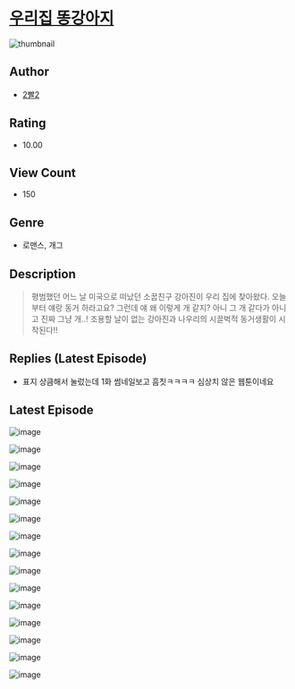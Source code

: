 # [우리집 똥강아지](https://comic.naver.com/challenge/list?titleId=810906)
![thumbnail](https://image-comic.pstatic.net/user_contents_data/challenge_comic/2023/05/25/upload_3991709027810882358_480x623.jpeg)

## Author
- [2빨2](https://comic.naver.com/artistTitle?id=367118)

## Rating
- 10.00

## View Count
- 150

## Genre
- 로맨스, 개그

## Description
> 평범했던 어느 날 미국으로 떠났던 소꿉친구 강아진이 우리 집에 찾아왔다. 오늘부터 얘랑 동거 하라고요? 그런데 얘 왜 이렇게 개 같지? 아니 그 개 같다가 아니고 진짜 그냥 개..! 조용할 날이 없는 강아진과 나우리의 시끌벅적 동거생활이 시작된다!!

## Replies (Latest Episode)
- 표지 상큼해서 눌렀는데 1화 썸네일보고 흠칫ㅋㅋㅋㅋ 심상치 않은 웹툰이네요

## Latest Episode
![image](https://image-comic.pstatic.net/user_contents_data/challenge_comic/2023/05/25/367118/upload_4134644637478774374.jpeg)

![image](https://image-comic.pstatic.net/user_contents_data/challenge_comic/2023/05/25/367118/upload_7089290555987879478.jpeg)

![image](https://image-comic.pstatic.net/user_contents_data/challenge_comic/2023/05/25/367118/upload_3545793489312769331.jpeg)

![image](https://image-comic.pstatic.net/user_contents_data/challenge_comic/2023/05/25/367118/upload_7292798073107408483.jpeg)

![image](https://image-comic.pstatic.net/user_contents_data/challenge_comic/2023/05/25/367118/upload_7147606655565642085.jpeg)

![image](https://image-comic.pstatic.net/user_contents_data/challenge_comic/2023/05/25/367118/upload_3617292333083746870.jpeg)

![image](https://image-comic.pstatic.net/user_contents_data/challenge_comic/2023/05/25/367118/upload_4121464593890490417.jpeg)

![image](https://image-comic.pstatic.net/user_contents_data/challenge_comic/2023/05/25/367118/upload_7089854593373856818.jpeg)

![image](https://image-comic.pstatic.net/user_contents_data/challenge_comic/2023/05/25/367118/upload_3905241217162700337.jpeg)

![image](https://image-comic.pstatic.net/user_contents_data/challenge_comic/2023/05/25/367118/upload_3617297826417029174.jpeg)

![image](https://image-comic.pstatic.net/user_contents_data/challenge_comic/2023/05/25/367118/upload_7004896656302027576.jpeg)

![image](https://image-comic.pstatic.net/user_contents_data/challenge_comic/2023/05/25/367118/upload_7076621974526768948.jpeg)

![image](https://image-comic.pstatic.net/user_contents_data/challenge_comic/2023/05/25/367118/upload_4134978679295009841.jpeg)

![image](https://image-comic.pstatic.net/user_contents_data/challenge_comic/2023/05/25/367118/upload_3472329408725475635.jpeg)

![image](https://image-comic.pstatic.net/user_contents_data/challenge_comic/2023/05/25/367118/upload_4136105686467819877.jpeg)
